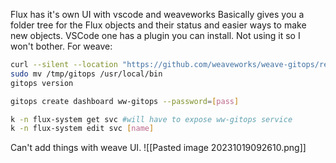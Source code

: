 Flux has it's own UI with vscode and weaveworks
Basically gives you a folder tree for the Flux objects and their status and easier ways to make new objects. 
VSCode one has a plugin you can install. Not using it so I won't bother. 
For weave:
```sh
curl --silent --location "https://github.com/weaveworks/weave-gitops/releases/download/v0.34.0/gitops-$(uname)-$(uname -m).tar.gz" | tar xz -C /tmp
sudo mv /tmp/gitops /usr/local/bin
gitops version

gitops create dashboard ww-gitops --password=[pass] 

k -n flux-system get svc #will have to expose ww-gitops service
k -n flux-system edit svc [name]
```
Can't add things with weave UI. 
![[Pasted image 20231019092610.png]]